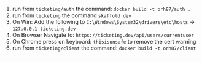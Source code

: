 1. run from `ticketing/auth` the command: `docker build -t orh87/auth .`
2. run from `ticketing` the command `skaffold dev`
3. On Win: Add the following to `C:\Windows\System32\drivers\etc\hosts` -> `127.0.0.1 ticketing.dev`
4. On Browser Navigate to: `https://ticketing.dev/api/users/currentuser`
5. On Chrome press on keyboard: `thisisunsafe` to remove the cert warning
6. run from `ticketing/client` the command: `docker build -t orh87/client .`
